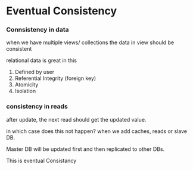 # Eventual Consistency

### Connsistency in data 
when we have multiple views/ collections the data in view should be consistent

relational data is great in this

 1. Defined by user
 2. Referential Integrity (foreign key)
 3. Atomicity
 4. Isolation

### consistency in reads

after update, the next read should get the updated value.

in which case does this not happen?
    when we add caches, reads or slave DB.

Master DB will be updated first and then replicated to other DBs. 

This is eventual Consistancy


